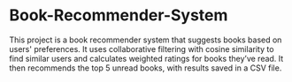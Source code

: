 # Book-Recommender-System
This project is a book recommender system that suggests books based on users' preferences. It uses collaborative filtering with cosine similarity to find similar users and calculates weighted ratings for books they’ve read. It then recommends the top 5 unread books, with results saved in a CSV file.
